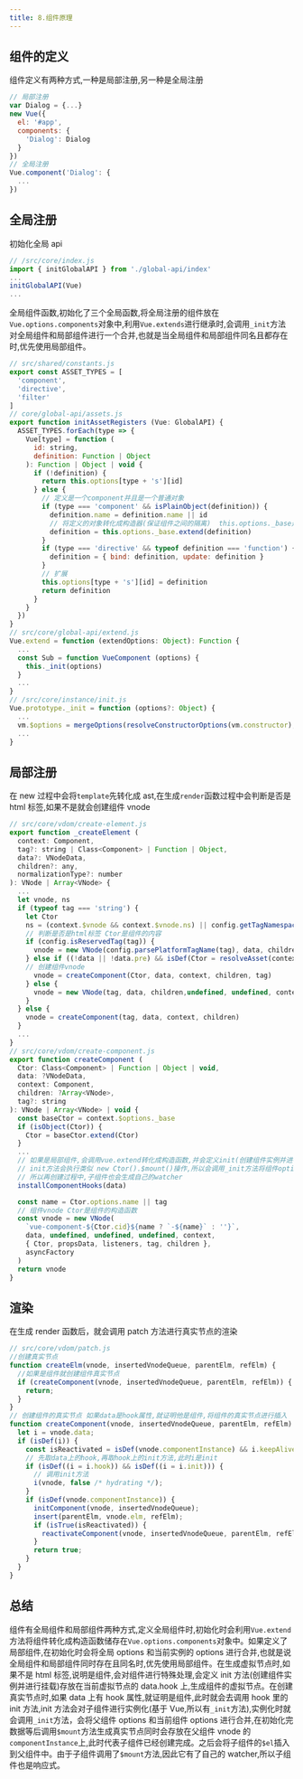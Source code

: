 ```yaml
---
title: 8.组件原理
---
```


## 组件的定义

组件定义有两种方式,一种是局部注册,另一种是全局注册

```js
// 局部注册
var Dialog = {...}
new Vue({
  el: '#app',
  components: {
    'Dialog': Dialog
  }
})
// 全局注册
Vue.component('Dialog': {
  ...
})
```

## 全局注册

初始化全局 api

```js
// /src/core/index.js
import { initGlobalAPI } from './global-api/index'
...
initGlobalAPI(Vue)
...
```

全局组件函数,初始化了三个全局函数,将全局注册的组件放在`Vue.options.components`对象中,利用`Vue.extends`进行继承时,会调用`_init`方法对全局组件和局部组件进行一个合并,也就是当全局组件和局部组件同名且都存在时,优先使用局部组件。

```js
// src/shared/constants.js
export const ASSET_TYPES = [
  'component',
  'directive',
  'filter'
]
// core/global-api/assets.js
export function initAssetRegisters (Vue: GlobalAPI) {
  ASSET_TYPES.forEach(type => {
    Vue[type] = function (
      id: string,
      definition: Function | Object
    ): Function | Object | void {
      if (!definition) {
        return this.options[type + 's'][id]
      } else {
        // 定义是一个component并且是一个普通对象
        if (type === 'component' && isPlainObject(definition)) {
          definition.name = definition.name || id
          // 将定义的对象转化成构造器(保证组件之间的隔离)  this.options._base是Vue
          definition = this.options._base.extend(definition)
        }
        if (type === 'directive' && typeof definition === 'function') {
          definition = { bind: definition, update: definition }
        }
        // 扩展
        this.options[type + 's'][id] = definition
        return definition
      }
    }
  })
}
// src/core/global-api/extend.js
Vue.extend = function (extendOptions: Object): Function {
  ...
  const Sub = function VueComponent (options) {
    this._init(options)
  }
  ...
}
// /src/core/instance/init.js
Vue.prototype._init = function (options?: Object) {
  ...
  vm.$options = mergeOptions(resolveConstructorOptions(vm.constructor),options || {},vm)
  ...
}
```

## 局部注册

在 new 过程中会将`template`先转化成 ast,在生成`render`函数过程中会判断是否是 html 标签,如果不是就会创建组件 vnode

```js
// src/core/vdom/create-element.js
export function _createElement (
  context: Component,
  tag?: string | Class<Component> | Function | Object,
  data?: VNodeData,
  children?: any,
  normalizationType?: number
): VNode | Array<VNode> {
  ...
  let vnode, ns
  if (typeof tag === 'string') {
    let Ctor
    ns = (context.$vnode && context.$vnode.ns) || config.getTagNamespace(tag)
    // 判断是否是html标签 Ctor是组件的内容
    if (config.isReservedTag(tag)) {
      vnode = new VNode(config.parsePlatformTagName(tag), data, children,undefined, undefined, context)
    } else if ((!data || !data.pre) && isDef(Ctor = resolveAsset(context.$options, 'components', tag))) {
    // 创建组件vnode
      vnode = createComponent(Ctor, data, context, children, tag)
    } else {
      vnode = new VNode(tag, data, children,undefined, undefined, context)
    }
  } else {
    vnode = createComponent(tag, data, context, children)
  }
  ...
}
// src/core/vdom/create-component.js
export function createComponent (
  Ctor: Class<Component> | Function | Object | void,
  data: ?VNodeData,
  context: Component,
  children: ?Array<VNode>,
  tag?: string
): VNode | Array<VNode> | void {
  const baseCtor = context.$options._base
  if (isObject(Ctor)) {
    Ctor = baseCtor.extend(Ctor)
  }
  ...
  // 如果是局部组件,会调用vue.extend转化成构造函数,并会定义init(创建组件实例并进行挂载)等方法放在data.hook上
  // init方法会执行类似 new Ctor().$mount()操作,所以会调用_init方法将组件options进行合并,组件里没有$el，所以得手动调用$mount方法,之后会返回组件的真实节点并赋值再组件的vm.$el上同时放在(vnode是当前父组件的虚拟节点)vnode.componentInstance上
  // 所以再创建过程中,子组件也会生成自己的watcher
  installComponentHooks(data)

  const name = Ctor.options.name || tag
  // 组件vnode Ctor是组件的构造函数
  const vnode = new VNode(
    `vue-component-${Ctor.cid}${name ? `-${name}` : ''}`,
    data, undefined, undefined, undefined, context,
    { Ctor, propsData, listeners, tag, children },
    asyncFactory
  )
  return vnode
}
```

## 渲染

在生成 render 函数后，就会调用 patch 方法进行真实节点的渲染

```js
// src/core/vdom/patch.js
//创建真实节点
function createElm(vnode, insertedVnodeQueue, parentElm, refElm) {
  //如果是组件就创建组件真实节点
  if (createComponent(vnode, insertedVnodeQueue, parentElm, refElm)) {
    return;
  }
}
// 创建组件的真实节点 如果data是hook属性,就证明他是组件,将组件的真实节点进行插入
function createComponent(vnode, insertedVnodeQueue, parentElm, refElm) {
  let i = vnode.data;
  if (isDef(i)) {
    const isReactivated = isDef(vnode.componentInstance) && i.keepAlive;
    // 先取data上的hook,再取hook上的init方法,此时i是init
    if (isDef((i = i.hook)) && isDef((i = i.init))) {
      // 调用init方法
      i(vnode, false /* hydrating */);
    }
    if (isDef(vnode.componentInstance)) {
      initComponent(vnode, insertedVnodeQueue);
      insert(parentElm, vnode.elm, refElm);
      if (isTrue(isReactivated)) {
        reactivateComponent(vnode, insertedVnodeQueue, parentElm, refElm);
      }
      return true;
    }
  }
}
```

## 总结

组件有全局组件和局部组件两种方式,定义全局组件时,初始化时会利用`Vue.extend`方法将组件转化成构造函数储存在`Vue.options.components`对象中。如果定义了局部组件,在初始化时会将全局 options 和当前实例的 options 进行合并,也就是说全局组件和局部组件同时存在且同名时,优先使用局部组件。在生成虚拟节点时,如果不是 html 标签,说明是组件,会对组件进行特殊处理,会定义 init 方法(创建组件实例并进行挂载)存放在当前虚拟节点的 data.hook 上,生成组件的虚拟节点。在创建真实节点时,如果 data 上有 hook 属性,就证明是组件,此时就会去调用 hook 里的 init 方法,init 方法会对子组件进行实例化(基于 Vue,所以有`_init`方法),实例化时就会调用`_init`方法，会将父组件 options 和当前组件 options 进行合并,在初始化完数据等后调用`$mount`方法生成真实节点同时会存放在父组件 vnode 的`componentInstance`上,此时代表子组件已经创建完成。之后会将子组件的`$el`插入到父组件中。由于子组件调用了`$mount`方法,因此它有了自己的 watcher,所以子组件也是响应式。
